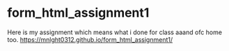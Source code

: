 # form_html_assignment1
Here is my assignment which means what i done for class aaand ofc home too.
https://mnlght0312.github.io/form_html_assignment1/
